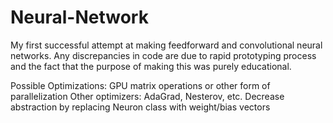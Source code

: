 # Neural-Network

My first successful attempt at making feedforward and convolutional neural networks. Any discrepancies in code are due to 
rapid prototyping process and the fact that the purpose of making this was purely educational.

Possible Optimizations:
GPU matrix operations or other form of parallelization
Other optimizers: AdaGrad, Nesterov, etc.
Decrease abstraction by replacing Neuron class with weight/bias vectors
